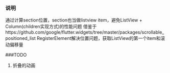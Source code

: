 ### 说明

 通过计算section位置，section也当做listview item，避免ListView + Column(children实现方式)的性能问题
 借鉴于https://github.com/google/flutter.widgets/tree/master/packages/scrollable_positioned_list
  RegisterElement解决位置问题，获取ListView的第一个item和滚动偏移量

###TODO
1. 折叠的动画
